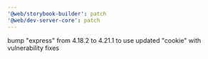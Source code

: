 ```yaml
---
'@web/storybook-builder': patch
'@web/dev-server-core': patch
---
```


bump "express" from 4.18.2 to 4.21.1 to use updated "cookie" with vulnerability fixes
